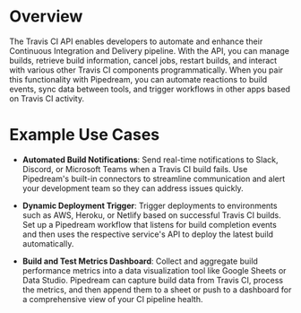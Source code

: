 # Overview

The Travis CI API enables developers to automate and enhance their Continuous Integration and Delivery pipeline. With the API, you can manage builds, retrieve build information, cancel jobs, restart builds, and interact with various other Travis CI components programmatically. When you pair this functionality with Pipedream, you can automate reactions to build events, sync data between tools, and trigger workflows in other apps based on Travis CI activity.

# Example Use Cases

- **Automated Build Notifications**: Send real-time notifications to Slack, Discord, or Microsoft Teams when a Travis CI build fails. Use Pipedream's built-in connectors to streamline communication and alert your development team so they can address issues quickly.

- **Dynamic Deployment Trigger**: Trigger deployments to environments such as AWS, Heroku, or Netlify based on successful Travis CI builds. Set up a Pipedream workflow that listens for build completion events and then uses the respective service's API to deploy the latest build automatically.

- **Build and Test Metrics Dashboard**: Collect and aggregate build performance metrics into a data visualization tool like Google Sheets or Data Studio. Pipedream can capture build data from Travis CI, process the metrics, and then append them to a sheet or push to a dashboard for a comprehensive view of your CI pipeline health.
